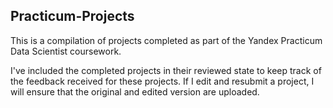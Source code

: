 ## Practicum-Projects

This is a compilation of projects completed as part of the Yandex Practicum Data Scientist coursework.

I've included the completed projects in their reviewed state to keep track of the feedback received for these projects. If I edit and resubmit a project, I will ensure that the original and edited version are uploaded.
